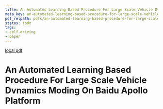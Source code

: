 ```yaml
---
title: An Automated Learning Based Procedure For Large Scale Vehicle Dvnamics Moding On Baidu Apollo Platform
meta_key: an-automated-learning-based-procedure-for-large-scale-vehicle-dvnamics-moding-on-baidu-apollo-platform
pdf_relpath: pdfs/an-automated-learning-based-procedure-for-large-scale-vehicle-dvnamics-moding-on-baidu-apollo-platform.pdf
status: todo
tags:
- self-driving
- paper
---
```


[local pdf](../../../pdfs/an-automated-learning-based-procedure-for-large-scale-vehicle-dvnamics-moding-on-baidu-apollo-platform.pdf)

# An Automated Learning Based Procedure For Large Scale Vehicle Dvnamics Moding On Baidu Apollo Platform
